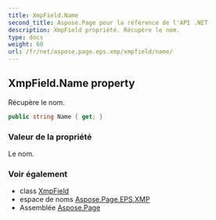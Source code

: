 ```yaml
---
title: XmpField.Name
second_title: Aspose.Page pour la référence de l'API .NET
description: XmpField propriété. Récupère le nom.
type: docs
weight: 60
url: /fr/net/aspose.page.eps.xmp/xmpfield/name/
---
```

## XmpField.Name property

Récupère le nom.

```csharp
public string Name { get; }
```

### Valeur de la propriété

Le nom.

### Voir également

* class [XmpField](../)
* espace de noms [Aspose.Page.EPS.XMP](../../xmpfield/)
* Assemblée [Aspose.Page](../../../)


